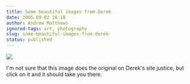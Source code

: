 ```yaml
---
title: Some beautiful images from Derek
date: 2005-09-02 16:18
author: Andrew Matthews
ignored-tags: art, photography
slug: some-beautiful-images-from-derek
status: published
---
```


[![](http://www.asra18.dsl.pipex.com/gallery/gallery18/Cobweb%20and%20dewdrops.jpg)](http://www.asra18.dsl.pipex.com/gallery/gallery18/Cobweb%20and%20dewdrops.jpg)

I'm not sure that this image does the original on Derek's site justice, but click on it and it should take you there.
